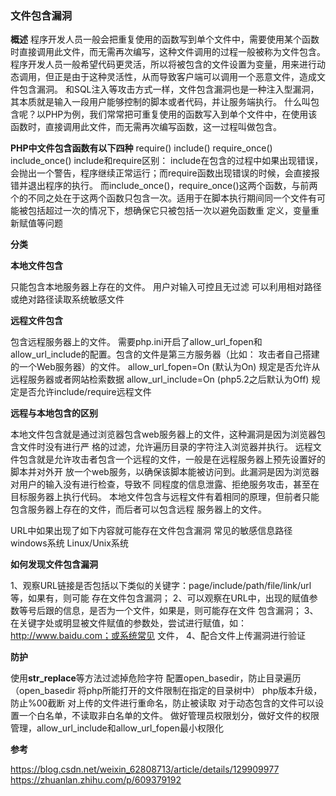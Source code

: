 ### 文件包含漏洞

**概述**
程序开发人员一般会把重复使用的函数写到单个文件中，需要使用某个函数时直接调用此文件，而无需再次编写，这种文件调用的过程一般被称为文件包含。程序开发人员一般希望代码更灵活，所以将被包含的文件设置为变量，用来进行动态调用，但正是由于这种灵活性，从而导致客户端可以调用一个恶意文件，造成文件包含漏洞。
和SQL注入等攻击方式一样，文件包含漏洞也是一种注入型漏洞，其本质就是输入一段用户能够控制的脚本或者代码，并让服务端执行。
什么叫包含呢？以PHP为例，我们常常把可重复使用的函数写入到单个文件中，在使用该函数时，直接调用此文件，而无需再次编写函数，这一过程叫做包含。

**PHP中文件包含函数有以下四种**
require()
include()
require_once()
include_once()
include和require区别：
include在包含的过程中如果出现错误，会抛出一个警告，程序继续正常运行；而require函数出现错误的时候，会直接报错并退出程序的执行。
而include_once()，require_once()这两个函数，与前两个的不同之处在于这两个函数只包含一次。适用于在脚本执行期间同一个文件有可能被包括超过一次的情况下，想确保它只被包括一次以避免函数重
定义，变量重新赋值等问题

**分类**

**本地文件包含**

只能包含本地服务器上存在的文件。
用户对输入可控且无过滤
可以利用相对路径或绝对路径读取系统敏感文件

**远程文件包含**

包含远程服务器上的文件。
需要php.ini开启了allow_url_fopen和allow_url_include的配置。包含的文件是第三方服务器（比如：
攻击者自己搭建的一个Web服务器）的文件。
allow_url_fopen=On (默认为On) 规定是否允许从远程服务器或者网站检索数据
allow_url_include=On (php5.2之后默认为Off) 规定是否允许include/require远程文件

**远程与本地包含的区别**

本地文件包含就是通过浏览器包含web服务器上的文件，这种漏洞是因为浏览器包含文件时没有进行严
格的过滤，允许遍历目录的字符注入浏览器并执行。
远程文件包含就是允许攻击者包含一个远程的文件，一般是在远程服务器上预先设置好的脚本并对外开
放一个web服务，以确保该脚本能被访问到。此漏洞是因为浏览器对用户的输入没有进行检查，导致不
同程度的信息泄露、拒绝服务攻击，甚至在目标服务器上执行代码。
本地文件包含与远程文件有着相同的原理，但前者只能包含服务器上存在的文件，而后者可以包含远程
服务器上的文件。

URL中如果出现了如下内容就可能存在文件包含漏洞
常见的敏感信息路径
windows系统
Linux/Unix系统

**如何发现文件包含漏洞**

1、观察URL链接是否包括以下类似的关键字：page/include/path/file/link/url等，如果有，则可能
存在文件包含漏洞；
2、可以观察在URL中，出现的赋值参数等号后跟的信息，是否为一个文件，如果是，则可能存在文件
包含漏洞；
3、在关键字处或明显被文件赋值的参数处，尝试进行赋值，如：http://www.baidu.com；或系统常见
文件，
4、配合文件上传漏洞进行验证

**防护**

使用**str_replace**等方法过滤掉危险字符
配置open_basedir，防止目录遍历（open_basedir 将php所能打开的文件限制在指定的目录树中）
php版本升级，防止%00截断
对上传的文件进行重命名，防止被读取
对于动态包含的文件可以设置一个白名单，不读取非白名单的文件。
做好管理员权限划分，做好文件的权限管理，allow_url_include和allow_url_fopen最小权限化

**参考**

https://blog.csdn.net/weixin_62808713/article/details/129909977
https://zhuanlan.zhihu.com/p/609379192